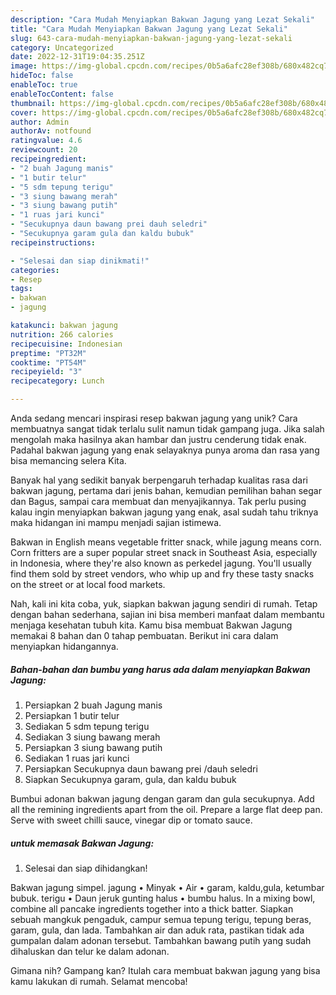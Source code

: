 ```yaml
---
description: "Cara Mudah Menyiapkan Bakwan Jagung yang Lezat Sekali"
title: "Cara Mudah Menyiapkan Bakwan Jagung yang Lezat Sekali"
slug: 643-cara-mudah-menyiapkan-bakwan-jagung-yang-lezat-sekali
category: Uncategorized
date: 2022-12-31T19:04:35.251Z
image: https://img-global.cpcdn.com/recipes/0b5a6afc28ef308b/680x482cq70/bakwan-jagung-foto-resep-utama.jpg
hideToc: false
enableToc: true
enableTocContent: false
thumbnail: https://img-global.cpcdn.com/recipes/0b5a6afc28ef308b/680x482cq70/bakwan-jagung-foto-resep-utama.jpg
cover: https://img-global.cpcdn.com/recipes/0b5a6afc28ef308b/680x482cq70/bakwan-jagung-foto-resep-utama.jpg
author: Admin
authorAv: notfound
ratingvalue: 4.6
reviewcount: 20
recipeingredient:
- "2 buah Jagung manis"
- "1 butir telur"
- "5 sdm tepung terigu"
- "3 siung bawang merah"
- "3 siung bawang putih"
- "1 ruas jari kunci"
- "Secukupnya daun bawang prei dauh seledri"
- "Secukupnya garam gula dan kaldu bubuk"
recipeinstructions:

- "Selesai dan siap dinikmati!"
categories:
- Resep
tags:
- bakwan
- jagung

katakunci: bakwan jagung 
nutrition: 266 calories
recipecuisine: Indonesian
preptime: "PT32M"
cooktime: "PT54M"
recipeyield: "3"
recipecategory: Lunch

---
```





Anda sedang mencari inspirasi resep bakwan jagung yang unik? Cara membuatnya sangat tidak terlalu sulit namun tidak gampang juga. Jika salah mengolah maka hasilnya akan hambar dan justru cenderung tidak enak. Padahal bakwan jagung yang enak selayaknya punya aroma dan rasa yang bisa memancing selera Kita.





Banyak hal yang sedikit banyak berpengaruh terhadap kualitas rasa dari bakwan jagung, pertama dari jenis bahan, kemudian pemilihan bahan segar dan Bagus, sampai cara membuat dan menyajikannya. Tak perlu pusing kalau ingin menyiapkan bakwan jagung yang enak,      asal sudah tahu triknya maka hidangan ini mampu menjadi sajian istimewa.














Bakwan in English means vegetable fritter snack, while jagung means corn. Corn fritters are a super popular street snack in Southeast Asia, especially in Indonesia, where they&#39;re also known as perkedel jagung. You&#39;ll usually find them sold by street vendors, who whip up and fry these tasty snacks on the street or at local food markets.






Nah, kali ini kita coba, yuk, siapkan bakwan jagung sendiri di rumah. Tetap dengan bahan sederhana, sajian ini bisa memberi manfaat dalam membantu menjaga kesehatan tubuh kita. Kamu bisa membuat Bakwan Jagung memakai 8 bahan dan 0 tahap pembuatan. Berikut ini cara dalam menyiapkan hidangannya.

<!--inarticleads1-->

##### Bahan-bahan dan bumbu yang harus ada dalam menyiapkan Bakwan Jagung:

1. Persiapkan 2 buah Jagung manis
1. Persiapkan 1 butir telur
1. Sediakan 5 sdm tepung terigu
1. Sediakan 3 siung bawang merah
1. Persiapkan 3 siung bawang putih
1. Sediakan 1 ruas jari kunci
1. Persiapkan Secukupnya daun bawang prei /dauh seledri
1. Siapkan Secukupnya garam, gula, dan kaldu bubuk


Bumbui adonan bakwan jagung dengan garam dan gula secukupnya. Add all the remining ingredients apart from the oil. Prepare a large flat deep pan. Serve with sweet chilli sauce, vinegar dip or tomato sauce. 

<!--inarticleads2-->

#####  untuk memasak Bakwan Jagung:


1. Selesai dan siap dihidangkan!

Bakwan jagung simpel. jagung • Minyak • Air • garam, kaldu,gula, ketumbar bubuk. terigu • Daun jeruk gunting halus • bumbu halus. In a mixing bowl, combine all pancake ingredients together into a thick batter. Siapkan sebuah mangkuk pengaduk, campur semua tepung terigu, tepung beras, garam, gula, dan lada. Tambahkan air dan aduk rata, pastikan tidak ada gumpalan dalam adonan tersebut. Tambahkan bawang putih yang sudah dihaluskan dan telur ke dalam adonan. 

Gimana nih? Gampang kan? Itulah cara membuat bakwan jagung yang bisa kamu lakukan di rumah. Selamat mencoba!
